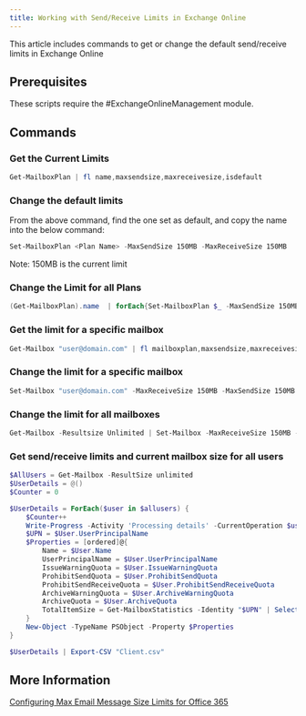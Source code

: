 ```yaml
---
title: Working with Send/Receive Limits in Exchange Online
---
```


This article includes commands to get or change the default send/receive limits in Exchange Online

## Prerequisites

These scripts require the #ExchangeOnlineManagement module.

## Commands

### Get the Current Limits

```PowerShell
Get-MailboxPlan | fl name,maxsendsize,maxreceivesize,isdefault
```

### Change the default limits

From the above command, find the one set as default, and copy the name into the below command:

```PowerShell
Set-MailboxPlan <Plan Name> -MaxSendSize 150MB -MaxReceiveSize 150MB
```

Note: 150MB is the current limit

### Change the Limit for all Plans

```PowerShell
(Get-MailboxPlan).name  | forEach{Set-MailboxPlan $_ -MaxSendSize 150MB -MaxReceiveSize 150MB}
```

### Get the limit for a specific mailbox

```PowerShell
Get-Mailbox "user@domain.com" | fl mailboxplan,maxsendsize,maxreceivesize
```

### Change the limit for a specific mailbox

```PowerShell
Set-Mailbox "user@domain.com" -MaxReceiveSize 150MB -MaxSendSize 150MB
```

### Change the limit for all mailboxes

```PowerShell
Get-Mailbox -Resultsize Unlimited | Set-Mailbox -MaxReceiveSize 150MB -MaxSendSize 150MB
```

### Get send/receive limits and current mailbox size for all users

```PowerShell
$AllUsers = Get-Mailbox -ResultSize unlimited
$UserDetails = @()
$Counter = 0

$UserDetails = ForEach($user in $allusers) {
    $Counter++
    Write-Progress -Activity 'Processing details' -CurrentOperation $user -PercentComplete (($counter / $allusers.count) * 100)
    $UPN = $User.UserPrincipalName
    $Properties = [ordered]@{
        Name = $User.Name
        UserPrincipalName = $User.UserPrincipalName
        IssueWarningQuota = $User.IssueWarningQuota
        ProhibitSendQuota = $User.ProhibitSendQuota
        ProhibitSendReceiveQuota = $User.ProhibitSendReceiveQuota
        ArchiveWarningQuota = $User.ArchiveWarningQuota
        ArchiveQuota = $User.ArchiveQuota
        TotalItemSize = Get-MailboxStatistics -Identity "$UPN" | Select TotalItemSize
    }
    New-Object -TypeName PSObject -Property $Properties
}

$UserDetails | Export-CSV "Client.csv"
```

## More Information

[Configuring Max Email Message Size Limits for Office 365](https://practical365.com/exchange-server/configuring-max-email-message-size-limits-for-office-365/)
